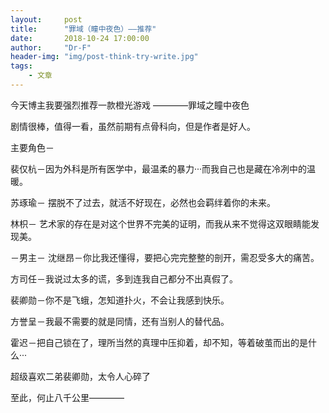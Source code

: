 ```yaml
---
layout:     post
title:      "罪域（瞳中夜色）——推荐"
date:       2018-10-24 17:00:00
author:     "Dr-F"
header-img: "img/post-think-try-write.jpg"
tags:
    - 文章
---
```

今天博主我要强烈推荐一款橙光游戏
————罪域之瞳中夜色

剧情很棒，值得一看，虽然前期有点骨科向，但是作者是好人。

主要角色－

裴仅杭－因为外科是所有医学中，最温柔的暴力‧‧‧而我自己也是藏在冷冽中的温暖。

苏琢瑜－ 摆脱不了过去，就活不好现在，必然也会羁绊着你的未来。 

林枳－ 艺术家的存在是对这个世界不完美的证明，而我从来不觉得这双眼睛能发现美。

－男主－
沈继昂－你比我还懂得，要把心完完整整的剖开，需忍受多大的痛苦。

方司任－我说过太多的谎，多到连我自己都分不出真假了。

裴卿勋－你不是飞蛾，怎知道扑火，不会让我感到快乐。

方誉呈－我最不需要的就是同情，还有当别人的替代品。

霍迟－把自己锁在了，理所当然的真理中压抑着，却不知，等着破茧而出的是什么‧‧‧

超级喜欢二弟裴卿勋，太令人心碎了

至此，何止八千公里————
